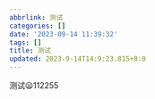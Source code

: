 ```yaml
---
abbrlink: 测试
categories: []
date: '2023-09-14 11:39:32'
tags: []
title: 测试
updated: 2023-9-14T14:9:23.815+8:0
---
```

测试😦112255
